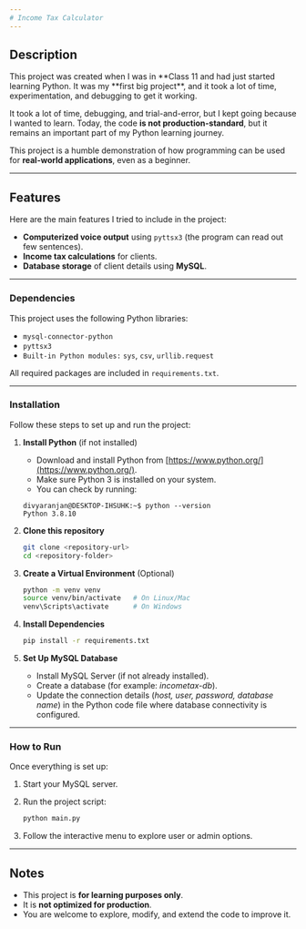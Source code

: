 ```yaml
---
# Income Tax Calculator
---
```


## Description

This project was created when I was in **Class 11 and had just started learning Python. It was my **first big project\*\*, and it took a lot of time, experimentation, and debugging to get it working.

It took a lot of time, debugging, and trial-and-error, but I kept going because I wanted to learn. Today, the code **is not production-standard**, but it remains an important part of my Python learning journey.

This project is a humble demonstration of how programming can be used for **real-world applications**, even as a beginner.

---

## Features

Here are the main features I tried to include in the project:

- **Computerized voice output** using `pyttsx3` (the program can read out few sentences).
- **Income tax calculations** for clients.
- **Database storage** of client details using **MySQL**.

---

### Dependencies

This project uses the following Python libraries:

- `mysql-connector-python`
- `pyttsx3`
- `Built-in Python modules:` `sys`, `csv`, `urllib.request`

All required packages are included in `requirements.txt`.

---

### Installation

Follow these steps to set up and run the project:

1. **Install Python** (if not installed)

   - Download and install Python from [https://www.python.org/](https://www.python.org/).
   - Make sure Python 3 is installed on your system.
   - You can check by running:

   ```console
   divyaranjan@DESKTOP-IHSUHK:~$ python --version
   Python 3.8.10
   ```

2. **Clone this repository**

   ```bash
   git clone <repository-url>
   cd <repository-folder>
   ```

3. **Create a Virtual Environment** (Optional)

   ```bash
   python -m venv venv
   source venv/bin/activate   # On Linux/Mac
   venv\Scripts\activate      # On Windows
   ```

4. **Install Dependencies**

   ```bash
   pip install -r requirements.txt
   ```

5. **Set Up MySQL Database**

   - Install MySQL Server (if not already installed).
   - Create a database (for example: _incometax-db_).
   - Update the connection details (_host, user, password, database name_) in the Python code file where database connectivity is configured.

---

### How to Run

Once everything is set up:

1. Start your MySQL server.
2. Run the project script:

   ```bash
   python main.py
   ```

3. Follow the interactive menu to explore user or admin options.

---

## Notes

- This project is **for learning purposes only**.
- It is **not optimized for production**.
- You are welcome to explore, modify, and extend the code to improve it.

